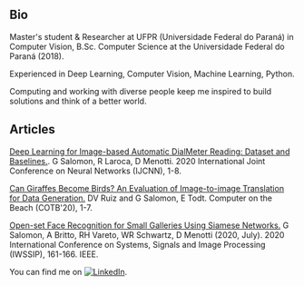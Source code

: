 ## Bio
Master's student & Researcher at UFPR (Universidade Federal do Paraná) in Computer Vision,
B.Sc. Computer Science at the Universidade Federal do Paraná (2018).

Experienced in Deep Learning, Computer Vision, Machine Learning, Python.

Computing and working with diverse people keep me inspired to build solutions and think of a better world.

## Articles
[Deep Learning for Image-based Automatic DialMeter Reading: Dataset and Baselines.](https://arxiv.org/pdf/2005.03106.pdf).
G Salomon, R Laroca, D Menotti. 2020 International Joint Conference on Neural Networks (IJCNN), 1-8.

[Can Giraffes Become Birds? An Evaluation of Image-to-image Translation for Data Generation.](https://arxiv.org/pdf/2001.03637.pdf)
DV Ruiz and G Salomon, E Todt. Computer on the Beach (COTB'20), 1-7.

[Open-set Face Recognition for Small Galleries Using Siamese Networks.](https://homepages.dcc.ufmg.br/~rafaelvareto/papers/2020-iwssip.pdf)
G Salomon, A Britto, RH Vareto, WR Schwartz, D Menotti (2020, July). 2020 International Conference on Systems, Signals and Image Processing (IWSSIP), 161-166. IEEE.

<!-- Links to my articles -->
You can find me on [![LinkedIn][2.2]][10].

<!-- Icons -->

[2.2]: https://raw.githubusercontent.com/MartinHeinz/MartinHeinz/master/linkedin-3-16.png (LinkedIn icon without padding)

<!-- Links to my social media accounts -->
[10]: https://www.linkedin.com/in/gabriel-salomon/
